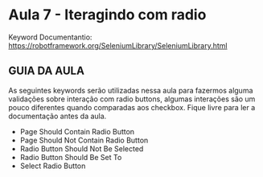 # Aula 7 - Iteragindo com radio

Keyword Documentantio: https://robotframework.org/SeleniumLibrary/SeleniumLibrary.html

## GUIA DA AULA

As seguintes keywords serão utilizadas nessa aula para  fazermos alguma validações sobre interação com radio buttons, algumas interações são um pouco diferentes quando comparadas aos checkbox. Fique livre para ler a documentação antes da aula.

- Page Should Contain Radio Button
- Page Should Not Contain Radio Button
- Radio Button Should Not Be Selected
- Radio Button Should Be Set To
- Select Radio Button
